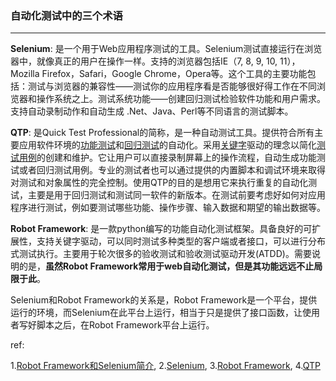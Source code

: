 ### 自动化测试中的三个术语

***

**Selenium**: 是一个用于Web应用程序测试的工具。Selenium测试直接运行在浏览器中，就像真正的用户在操作一样。支持的浏览器包括IE（7, 8, 9, 10, 11），Mozilla Firefox，Safari，Google Chrome，Opera等。这个工具的主要功能包括：测试与浏览器的兼容性——测试你的应用程序看是否能够很好得工作在不同浏览器和操作系统之上。测试系统功能——创建回归测试检验软件功能和用户需求。支持自动录制动作和自动生成 .Net、Java、Perl等不同语言的测试脚本。

**QTP**: 是Quick Test Professional的简称，是一种自动测试工具。提供符合所有主要应用软件环境的[功能测试](https://baike.baidu.com/item/%E5%8A%9F%E8%83%BD%E6%B5%8B%E8%AF%95)和[回归测试](https://baike.baidu.com/item/%E5%9B%9E%E5%BD%92%E6%B5%8B%E8%AF%95)的自动化。采用[关键字](https://baike.baidu.com/item/%E5%85%B3%E9%94%AE%E5%AD%97)驱动的理念以简化[测试用例](https://baike.baidu.com/item/%E6%B5%8B%E8%AF%95%E7%94%A8%E4%BE%8B)的创建和维护。它让用户可以直接录制屏幕上的操作流程，自动生成功能测试或者回归测试用例。专业的测试者也可以通过提供的内置脚本和调试环境来取得对测试和对象属性的完全控制。使用QTP的目的是想用它来执行重复的自动化测试，主要是用于回归测试和测试同一软件的新版本。在测试前要考虑好如何对应用程序进行测试，例如要测试哪些功能、操作步骤、输入数据和期望的输出数据等。

**Robot Framework**: 是一款python编写的功能自动化测试框架。具备良好的可扩展性，支持关键字驱动，可以同时测试多种类型的客户端或者接口，可以进行分布式测试执行。主要用于轮次很多的验收测试和验收测试驱动开发(ATDD)。需要说明的是，**虽然Robot Framework常用于web自动化测试，但是其功能远远不止局限于此**。

Selenium和Robot Framework的关系是，Robot Framework是一个平台，提供运行的环境，而Selenium在此平台上运行，相当于只是提供了接口函数，让使用者写好脚本之后，在Robot Framework平台上运行。

ref:

1.[Robot Framework和Selenium简介](http://www.cnblogs.com/tinghai8/p/5714229.html), 2.[Selenium](https://baike.baidu.com/item/Selenium/18266), 3.[Robot Framework](https://baike.baidu.com/item/Robot%20Framework/2950507?fr=aladdin), 4.[QTP](https://baike.baidu.com/item/QTP/2590838?fr=aladdin)

